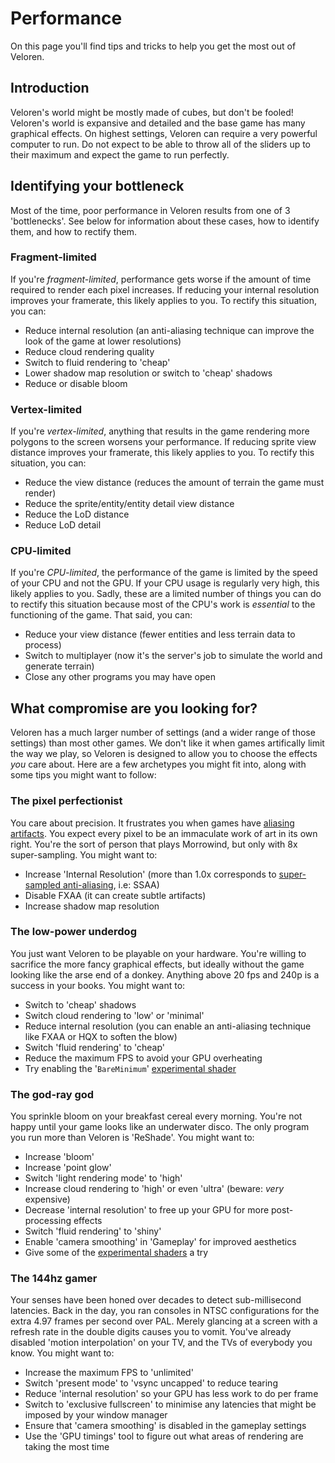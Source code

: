 # Performance

On this page you'll find tips and tricks to help you get the most out of Veloren.

## Introduction

Veloren's world might be mostly made of cubes, but don't be fooled! Veloren's world is expansive and detailed and the
base game has many graphical effects. On highest settings, Veloren can require a very powerful computer to run. Do not
expect to be able to throw all of the sliders up to their maximum and expect the game to run perfectly.

## Identifying your bottleneck

Most of the time, poor performance in Veloren results from one of 3 'bottlenecks'. See below for information about these
cases, how to identify them, and how to rectify them.

### Fragment-limited

If you're *fragment-limited*, performance gets worse if the amount of time required to render each pixel increases. If
reducing your internal resolution improves your framerate, this likely applies to you. To rectify this situation, you
can:

- Reduce internal resolution (an anti-aliasing technique can improve the look of the game at lower resolutions)
- Reduce cloud rendering quality
- Switch to fluid rendering to 'cheap'
- Lower shadow map resolution or switch to 'cheap' shadows
- Reduce or disable bloom

### Vertex-limited

If you're *vertex-limited*, anything that results in the game rendering more polygons to the screen worsens your
performance. If reducing sprite view distance improves your framerate, this likely applies to you. To rectify this
situation, you can:

- Reduce the view distance (reduces the amount of terrain the game must render)
- Reduce the sprite/entity/entity detail view distance
- Reduce the LoD distance
- Reduce LoD detail

### CPU-limited

If you're *CPU-limited*, the performance of the game is limited by the speed of your CPU and not the GPU. If your CPU
usage is regularly very high, this likely applies to you. Sadly, these are a limited number of things you can do to
rectify this situation because most of the CPU's work is *essential* to the functioning of the game. That said, you can:

- Reduce your view distance (fewer entities and less terrain data to process)
- Switch to multiplayer (now it's the server's job to simulate the world and generate terrain)
- Close any other programs you may have open

## What compromise are you looking for?

Veloren has a much larger number of settings (and a wider range of those settings) than most other games. We don't like
it when games artifically limit the way we play, so Veloren is designed to allow you to choose the effects *you* care
about. Here are a few archetypes you might fit into, along with some tips you might want to follow:

### The pixel perfectionist

You care about precision. It frustrates you when games have [aliasing artifacts](https://en.wikipedia.org/wiki/Jaggies).
You expect every pixel to be an immaculate work of art in its own right. You're the sort of person that plays Morrowind,
but only with 8x super-sampling. You might want to:

- Increase 'Internal Resolution' (more than 1.0x corresponds to
  [super-sampled anti-aliasing](https://en.wikipedia.org/wiki/Supersampling), i.e: SSAA)
- Disable FXAA (it can create subtle artifacts)
- Increase shadow map resolution

### The low-power underdog

You just want Veloren to be playable on your hardware. You're willing to sacrifice the more fancy graphical effects, but
ideally without the game looking like the arse end of a donkey. Anything above 20 fps and 240p is a success in your
books. You might want to:

- Switch to 'cheap' shadows
- Switch cloud rendering to 'low' or 'minimal'
- Reduce internal resolution (you can enable an anti-aliasing technique like FXAA or HQX to soften the blow)
- Switch 'fluid rendering' to 'cheap'
- Reduce the maximum FPS to avoid your GPU overheating
- Try enabling the '`BareMinimum`' [experimental shader](voxygen.md#experimental-shaders)

### The god-ray god

You sprinkle bloom on your breakfast cereal every morning. You're not happy until your game looks like an underwater
disco. The only program you run more than Veloren is 'ReShade'. You might want to:

- Increase 'bloom'
- Increase 'point glow'
- Switch 'light rendering mode' to 'high'
- Increase cloud rendering to 'high' or even 'ultra' (beware: *very* expensive)
- Decrease 'internal resolution' to free up your GPU for more post-processing effects
- Switch 'fluid rendering' to 'shiny'
- Enable 'camera smoothing' in 'Gameplay' for improved aesthetics
- Give some of the [experimental shaders](voxygen.md#experimental-shaders) a try

### The 144hz gamer

Your senses have been honed over decades to detect sub-millisecond latencies. Back in the day, you ran consoles in NTSC
configurations for the extra 4.97 frames per second over PAL. Merely glancing at a screen with a refresh rate in the
double digits causes you to vomit. You've already disabled 'motion interpolation' on your TV, and the TVs of everybody
you know. You might want to:

- Increase the maximum FPS to 'unlimited'
- Switch 'present mode' to 'vsync uncapped' to reduce tearing
- Reduce 'internal resolution' so your GPU has less work to do per frame
- Switch to 'exclusive fullscreen' to minimise any latencies that might be imposed by your window manager
- Ensure that 'camera smoothing' is disabled in the gameplay settings
- Use the 'GPU timings' tool to figure out what areas of rendering are taking the most time
